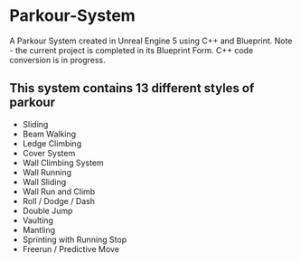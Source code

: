 # Parkour-System
A Parkour System created in Unreal Engine 5 using C++ and Blueprint.
Note - the current project is completed in its Blueprint Form. C++ code conversion is in progress.

## This system contains 13 different styles of parkour
- Sliding
- Beam Walking
- Ledge Climbing
- Cover System
- Wall Climbing System
- Wall Running
- Wall Sliding
- Wall Run and Climb
- Roll / Dodge / Dash
- Double Jump
- Vaulting
- Mantling
- Sprinting with Running Stop
- Freerun / Predictive Move
